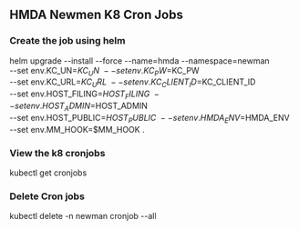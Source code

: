 ## HMDA Newmen K8 Cron Jobs

### Create the job using helm
helm upgrade --install --force  --name=hmda --namespace=newman  \
--set env.KC_UN=$KC_UN \
--set env.KC_PW=$KC_PW \
--set env.KC_URL=$KC_URL \
--set env.KC_CLIENT_ID=$KC_CLIENT_ID \
--set env.HOST_FILING=$HOST_FILING \
--set env.HOST_ADMIN=$HOST_ADMIN \
--set env.HOST_PUBLIC=$HOST_PUBLIC \
--set env.HMDA_ENV=$HMDA_ENV \
--set env.MM_HOOK=$MM_HOOK .


### View the k8 cronjobs

kubectl get cronjobs


### Delete Cron jobs 

kubectl delete -n newman cronjob --all

